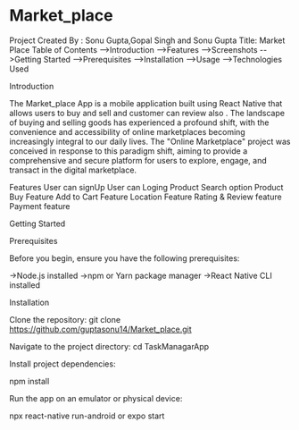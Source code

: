 # Market_place
Project Created By : Sonu Gupta,Gopal Singh  and Sonu Gupta
Title: Market Place
Table of Contents -->Introduction -->Features -->Screenshots -->Getting Started -->Prerequisites -->Installation -->Usage -->Technologies Used 

Introduction

The Market_place App is a mobile application built using React Native that allows users to buy and sell and customer can review also . The landscape of buying and selling goods has experienced a profound shift, with the 
convenience and accessibility of online marketplaces becoming increasingly integral to our daily lives. The "Online Marketplace" project was conceived in response to this paradigm shift, aiming to provide a comprehensive and secure platform for users to explore, engage, and 
transact in the digital marketplace.

Features
User can signUp
User can Loging
Product Search option
Product Buy Feature
Add to Cart Feature
Location Feature
Rating & Review feature 
Payment feature

Getting Started

Prerequisites

Before you begin, ensure you have the following prerequisites:

->Node.js installed ->npm or Yarn package manager ->React Native CLI installed

Installation

Clone the repository:
git clone https://github.com/guptasonu14/Market_place.git

Navigate to the project directory:
cd TaskManagarApp

Install project dependencies:

npm install

Run the app on an emulator or physical device:

npx react-native run-android or expo start

